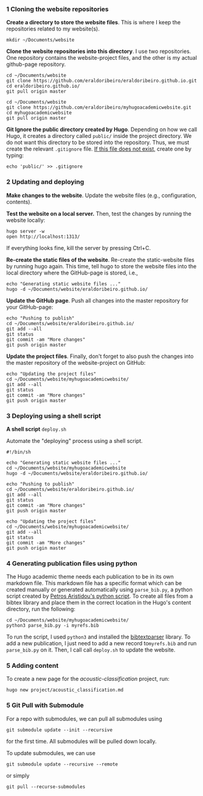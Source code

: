 

### 1 Cloning the website repositories



**Create a directory to store the website files**. This is where I keep the repositories related to my website(s). 

```shell
mkdir ~/Documents/website 
```



**Clone the website repositories into this directory**. I use two repositories. One repository contains the website-project files, and the other is my actual github-page repository. 

```shell
cd ~/Documents/website 
git clone https://github.com/eraldoribeiro/eraldoribeiro.github.io.git
cd eraldoribeiro.github.io/
git pull origin master

cd ~/Documents/website 
git clone https://github.com/eraldoribeiro/myhugoacademicwebsite.git
cd myhugoacademicwebsite
git pull origin master
```



**Git Ignore the public directory created by Hugo**. Depending on how we call Hugo, it creates a directory called `public/` inside the project directory. We do not want this directory to be stored into the repository. Thus, we must create the relevant `.gitignore` file. <u>If this file does not exist,</u> create one by typing:

```shell
echo 'public/' >> .gitignore
```



### 2 Updating and deploying



**Make changes to the website**. Update the website files (e.g., configuration, contents). 

**Test the website on a local server.** Then, test the changes by running the website locally: 

```shell
hugo server -w 
open http://localhost:1313/    
```

If everything looks fine, kill the server by pressing Ctrl+C. 

**Re-create the static files of the website**. Re-create the static-website files by running hugo again. This time, tell hugo to store the website files into the local directory where the GitHub-page is stored, i.e., 

```shell
echo "Generating static website files ..."
hugo -d ~/Documents/website/eraldoribeiro.github.io/
```



**Update the GitHub page**. Push all changes into the master repository for your GitHub-page: 

```shell
echo "Pushing to publish"
cd ~/Documents/website/eraldoribeiro.github.io/
git add --all
git status
git commit -am "More changes"
git push origin master
```



**Update the project files**. Finally, don't forget to also push the changes into the master repository of the website-project on GitHub:

```shell
echo "Updating the project files"
cd ~/Documents/website/myhugoacademicwebsite/
git add --all
git status
git commit -am "More changes"
git push origin master
```



### 3 Deploying using a shell script



**A shell script** `deploy.sh`

Automate the "deploying" process using a shell script. 

```shell
#!/bin/sh

echo "Generating static website files ..."
cd ~/Documents/website/myhugoacademicwebsite
hugo -d ~/Documents/website/eraldoribeiro.github.io/

echo "Pushing to publish"
cd ~/Documents/website/eraldoribeiro.github.io/
git add --all
git status
git commit -am "More changes"
git push origin master

echo "Updating the project files"
cd ~/Documents/website/myhugoacademicwebsite/
git add --all
git status
git commit -am "More changes"
git push origin master
```



### 4 Generating publication files using python 

The Hugo academic theme needs each publication to be in its own markdown file. This markdown file has a specific format which can be created manually or generated automatically using `parse_bib.py`, a python script created by [Petros Aristidou's python script](https://github.com/apetros/parse_bib). To create all files from a bibtex library and place them in the correct location in the Hugo's content directory, run the following:  

```shell
cd ~/Documents/website/myhugoacademicwebsite/
python3 parse_bib.py -i myrefs.bib 
```

To run the script, I used `python3` and installed the [bibtextparser](https://github.com/sciunto-org/python-bibtexparser) library. To add a new publication, I just need to add a new record to`myrefs.bib` and run `parse_bib.py` on it. Then, I call call `deploy.sh` to update the website. 



### 5 Adding content

To create a new page for the *acoustic-classification* project, run:

```
hugo new project/acoustic_classification.md 
```



### 5 Git Pull with Submodule

For a repo with submodules, we can pull all submodules using

```
git submodule update --init --recursive
```

for the first time. All submodules will be pulled down locally.

To update submodules, we can use

```
git submodule update --recursive --remote
```

or simply

```
git pull --recurse-submodules
```







